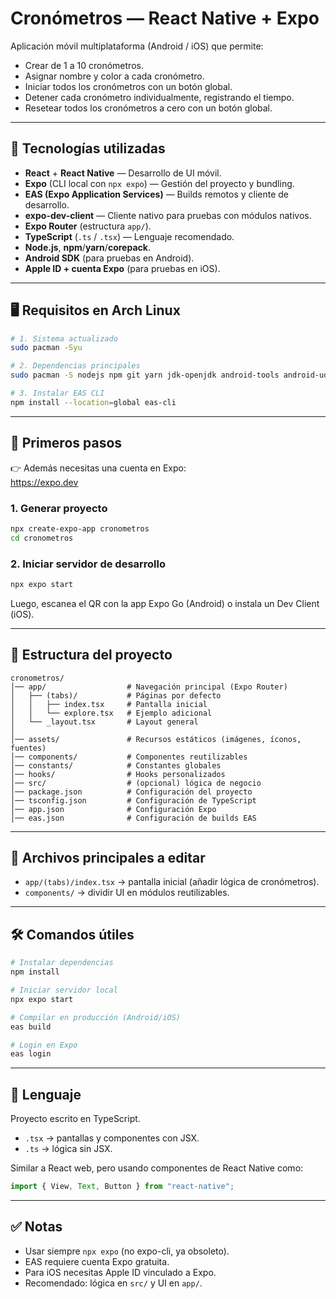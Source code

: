 # Cronómetros — React Native + Expo

Aplicación móvil multiplataforma (Android / iOS) que permite:

- Crear de 1 a 10 cronómetros.  
- Asignar nombre y color a cada cronómetro.  
- Iniciar todos los cronómetros con un botón global.  
- Detener cada cronómetro individualmente, registrando el tiempo.  
- Resetear todos los cronómetros a cero con un botón global.  

---

## 🚀 Tecnologías utilizadas

- **React** + **React Native** — Desarrollo de UI móvil.  
- **Expo** (CLI local con `npx expo`) — Gestión del proyecto y bundling.  
- **EAS (Expo Application Services)** — Builds remotos y cliente de desarrollo.  
- **expo-dev-client** — Cliente nativo para pruebas con módulos nativos.  
- **Expo Router** (estructura `app/`).  
- **TypeScript** (`.ts` / `.tsx`) — Lenguaje recomendado.  
- **Node.js**, **npm**/**yarn**/**corepack**.  
- **Android SDK** (para pruebas en Android).  
- **Apple ID + cuenta Expo** (para pruebas en iOS).  

---

## 🖥️ Requisitos en Arch Linux

```bash
# 1. Sistema actualizado
sudo pacman -Syu

# 2. Dependencias principales
sudo pacman -S nodejs npm git yarn jdk-openjdk android-tools android-udev

# 3. Instalar EAS CLI
npm install --location=global eas-cli
```

---

## 🚩 Primeros pasos

👉 Además necesitas una cuenta en Expo:  
https://expo.dev

### 1. Generar proyecto

```bash
npx create-expo-app cronometros
cd cronometros
```

### 2. Iniciar servidor de desarrollo

```bash
npx expo start
```

Luego, escanea el QR con la app Expo Go (Android) o instala un Dev Client (iOS).

---

## 📂 Estructura del proyecto

```
cronometros/
│── app/                  # Navegación principal (Expo Router)
│   ├── (tabs)/           # Páginas por defecto
│   │   ├── index.tsx     # Pantalla inicial
│   │   └── explore.tsx   # Ejemplo adicional
│   └── _layout.tsx       # Layout general
│
│── assets/               # Recursos estáticos (imágenes, íconos, fuentes)
│── components/           # Componentes reutilizables
│── constants/            # Constantes globales
│── hooks/                # Hooks personalizados
│── src/                  # (opcional) lógica de negocio
│── package.json          # Configuración del proyecto
│── tsconfig.json         # Configuración de TypeScript
│── app.json              # Configuración Expo
│── eas.json              # Configuración de builds EAS
```

---

## 📝 Archivos principales a editar

- `app/(tabs)/index.tsx` → pantalla inicial (añadir lógica de cronómetros).
- `components/` → dividir UI en módulos reutilizables.

---

## 🛠️ Comandos útiles

```bash
# Instalar dependencias
npm install

# Iniciar servidor local
npx expo start

# Compilar en producción (Android/iOS)
eas build

# Login en Expo
eas login
```

---

## 📖 Lenguaje

Proyecto escrito en TypeScript.

- `.tsx` → pantallas y componentes con JSX.
- `.ts` → lógica sin JSX.

Similar a React web, pero usando componentes de React Native como:

```typescript
import { View, Text, Button } from "react-native";
```

---

## ✅ Notas

- Usar siempre `npx expo` (no expo-cli, ya obsoleto).
- EAS requiere cuenta Expo gratuita.
- Para iOS necesitas Apple ID vinculado a Expo.
- Recomendado: lógica en `src/` y UI en `app/`.

